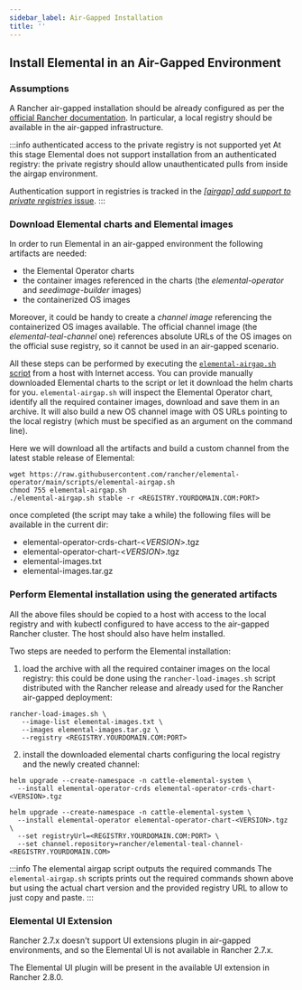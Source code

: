 ```yaml
---
sidebar_label: Air-Gapped Installation
title: ''
---
```


## Install Elemental in an Air-Gapped Environment

### Assumptions
A Rancher air-gapped installation should be already configured as per the [official Rancher documentation](https://ranchermanager.docs.rancher.com/pages-for-subheaders/air-gapped-helm-cli-install).
In particular, a local registry should be available in the air-gapped infrastructure.

:::info authenticated access to the private registry is not supported yet
At this stage Elemental does not support installation from an authenticated registry: the private registry should allow unauthenticated pulls from inside the airgap environment.

Authentication support in registries is tracked in the [*[airgap] add support to private registries* issue](https://github.com/rancher/elemental/issues/967).
:::

### Download Elemental charts and Elemental images
In order to run Elemental in an air-gapped environment the following artifacts are needed:
- the Elemental Operator charts
- the container images referenced in the charts (the *elemental-operator* and *seedimage-builder* images)
- the containerized OS images

Moreover, it could be handy to create a *channel image* referencing the containerized OS images available.
The official channel image (the *elemental-teal-channel* one) references absolute URLs of the OS images on the official suse registry, so it cannot be used in an air-gapped scenario.

All these steps can be performed by executing the [`elemental-airgap.sh` script](https://raw.githubusercontent.com/rancher/elemental-operator/main/scripts/elemental-airgap.sh) from a host with Internet access.
You can provide manually downloaded Elemental charts to the script or let it download the helm charts for you.
`elemental-airgap.sh` will inspect the Elemental Operator chart, identify all the required container images, download and save them in an archive.
It will also build a new OS channel image with OS URLs pointing to the local registry (which must be specified as an argument on the command line).

Here we will download all the artifacts and build a custom channel from the latest stable release of Elemental:

```shell showLineNumbers
wget https://raw.githubusercontent.com/rancher/elemental-operator/main/scripts/elemental-airgap.sh
chmod 755 elemental-airgap.sh
./elemental-airgap.sh stable -r <REGISTRY.YOURDOMAIN.COM:PORT>
```

once completed (the script may take a while) the following files will be available in the current dir:
- elemental-operator-crds-chart-<*VERSION*\>.tgz
- elemental-operator-chart-<*VERSION*\>.tgz
- elemental-images.txt
- elemental-images.tar.gz

### Perform Elemental installation using the generated artifacts
All the above files should be copied to a host with access to the local registry and with kubectl configured to have access to the air-gapped Rancher cluster.
The host should also have helm installed.

Two steps are needed to perform the Elemental installation:
1. load the archive with all the required container images on the local registry:
this could be done using the `rancher-load-images.sh` script distributed with the Rancher release and already used for the Rancher air-gapped deployment:
```shellnocolor showLineNumbers
rancher-load-images.sh \
   --image-list elemental-images.txt \
   --images elemental-images.tar.gz \
   --registry <REGISTRY.YOURDOMAIN.COM:PORT>
```
2. install the downloaded elemental charts configuring the local registry and the newly created channel:
```shellnocolor showLineNumbers
helm upgrade --create-namespace -n cattle-elemental-system \
  --install elemental-operator-crds elemental-operator-crds-chart-<VERSION>.tgz

helm upgrade --create-namespace -n cattle-elemental-system \
  --install elemental-operator elemental-operator-chart-<VERSION>.tgz \
  --set registryUrl=<REGISTRY.YOURDOMAIN.COM:PORT> \
  --set channel.repository=rancher/elemental-teal-channel-<REGISTRY.YOURDOMAIN.COM>
```

:::info The elemental airgap script outputs the required commands
The `elemental-airgap.sh` scripts prints out the required commands shown above but using the actual chart version and the provided registry URL to allow to just copy and paste.
:::

### Elemental UI Extension
Rancher 2.7.x doesn't support UI extensions plugin in air-gapped environments, and so the Elemental UI is not available in Rancher 2.7.x.

The Elemental UI plugin will be present in the available UI extension in Rancher 2.8.0.
